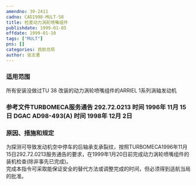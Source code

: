 ```yaml
---
amendno: 39-2411  
cadno: CAD1998-MULT-58  
title: 检查动力涡轮喷嘴组件  
publishdate: 1999-01-05  
effdate: 1999-01-10  
tags: ["MULT"]  
pns: []  
categories: 民航总局  
author: 张志勇  
---
```

  
### 适用范围  
所有安装没做过TU 38 改装的动力涡轮喷嘴组件的ARRIEL 1系列涡轴发动机  
  
<!--more-->  
### 参考文件TURBOMECA服务通告 292.72.0213 时间 1996年 11月 15日    DGAC AD98-493(A) 时间 1998年 12月 2日  
  
### 原因、措施和规定  
为探测可导致发动机空中停车的后轴承支承裂纹，按照TURBOMECA1996年11月15日292.72.0213服务通告的要求，在1999年1月20日前完成动力涡轮喷嘴组件的装机检查(除非事先已完成)。  
    完成本指令可采取能保证安全的替代方法或调整完成的时间，但必须得到适航当局的批准。  
